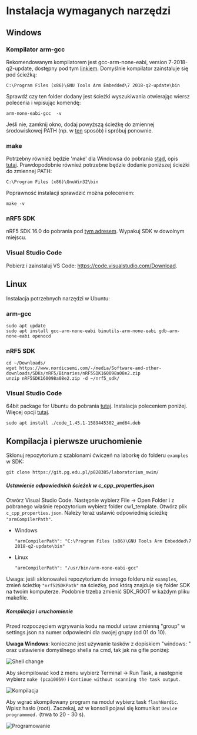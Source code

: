 # Instalacja wymaganych narzędzi

## Windows

### Kompilator arm-gcc

Rekomendowanym kompilatorem jest gcc-arm-none-eabi, version 7-2018-q2-update, dostępny pod tym [linkiem](https://developer.arm.com/tools-and-software/open-source-software/developer-tools/gnu-toolchain/gnu-rm/downloads/7-2018-q2-update). Domyślnie kompilator zainstaluje się pod ścieżką:

```
C:\Program Files (x86)\GNU Tools Arm Embedded\7 2018-q2-update\bin
```

Sprawdź czy ten folder dodany jest ścieżki wyszukiwania otwierając wiersz polecenia i wpisując komendę: 

```
arm-none-eabi-gcc  -v
```

Jeśli nie, zamknij okno, dodaj powyższą ścieżkę do zmiennej środowiskowej PATH (np. w [ten](https://docs.alfresco.com/4.2/tasks/fot-addpath.html) sposób) i spróbuj ponownie.

### make

Potrzebny również będzie 'make' dla Windowsa do pobrania [stąd](http://gnuwin32.sourceforge.net/downlinks/make.php), opis [tutaj](http://gnuwin32.sourceforge.net/packages/make.htm). Prawdopodobnie również potrzebne będzie dodanie poniższej ścieżki do zmiennej PATH:

```
C:\Program Files (x86)\GnuWin32\bin
```

Poprawność instalacji sprawdzić można poleceniem:

```
make -v
```

### nRF5 SDK

nRF5 SDK 16.0 do pobrania pod [tym adresem](https://www.nordicsemi.com/-/media/Software-and-other-downloads/SDKs/nRF5/Binaries/nRF5SDK160098a08e2.zip). Wypakuj SDK w dowolnym miejscu.

### Visual Studio Code

Pobierz i zainstaluj VS Code: https://code.visualstudio.com/Download.



## Linux

Instalacja potrzebnych narzędzi w Ubuntu:

### arm-gcc

```
sudo apt update
sudo apt install gcc-arm-none-eabi binutils-arm-none-eabi gdb-arm-none-eabi openocd
```

### nRF5 SDK

```
cd ~/Downloads/
wget https://www.nordicsemi.com/-/media/Software-and-other-downloads/SDKs/nRF5/Binaries/nRF5SDK160098a08e2.zip
unzip nRF5SDK160098a08e2.zip -d ~/nrf5_sdk/
```

### Visual Studio Code

64bit package for Ubuntu do pobrania [tutaj](https://go.microsoft.com/fwlink/?LinkID=760868). Instalacja poleceniem poniżej. Więcej opcji [tutaj](https://code.visualstudio.com/docs/setup/linux).

```
sudo apt install ./code_1.45.1-1589445302_amd64.deb 
```



## Kompilacja i pierwsze uruchomienie

Sklonuj repozytorium z szablonami ćwiczeń na laborkę do folderu `examples` w SDK:

```
git clone https://git.pg.edu.pl/p828385/laboratorium_swim/
```

##### Ustawienie odpowiednich ścieżek w c_cpp_properties.json

Otwórz Visual Studio Code. Następnie wybierz File -> Open Folder i z pobranego właśnie repozytorium wybierz folder cw1_template. Otwórz plik `c_cpp_properties.json`. Należy teraz ustawić odpowiednią ścieżkę `"armCompilerPath"`.

- Windows

  ```
  "armCompilerPath": "C:\Program Files (x86)\GNU Tools Arm Embedded\7 2018-q2-update\bin"
  ```

- Linux

  ```
  "armCompilerPath": "/usr/bin/arm-none-eabi-gcc"
  ```

  

Uwaga: jeśli sklonowałeś repozytorium do innego folderu niż `examples`, zmień ścieżkę `"nrf52SDKPath"` na ścieżkę, pod którą znajduje się folder SDK na twoim komputerze. Podobnie trzeba zmienić SDK_ROOT w każdym pliku makefile.

##### Kompilacja i uruchomienie
Przed rozpoczęciem wgrywania kodu na moduł ustaw zmienną "group" w settings.json na numer odpowiedni dla swojej grupy (od 01 do 10).

**Uwaga Windows**: konieczne jest używanie tasków z dopiskiem "windows: " oraz ustawienie domyślnego shella na cmd, tak jak na gifie poniżej:

![Shell change](instrukcje_img/shell_change.gif "Zmiana domyslnego shella")

Aby skompilować kod z menu wybierz Terminal -> Run Task, a następnie wybierz `make (pca10059)` i `Continue without scanning the task output`. 

![Kompilacja](instrukcje_img/kompilacja.gif "Kompilacja")



Aby wgrać skompilowany program na moduł wybierz task `flashNordic`. Wpisz hasło (root). Zaczekaj, aż w konsoli pojawi się komunikat `Device programmmed.` (trwa to 20 - 30 s).

![Programowanie](instrukcje_img/programowanie.gif "Programowanie")

